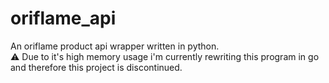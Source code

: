 # oriflame_api
An oriflame product api wrapper written in python.  
⚠️ Due to it's high memory usage i'm currently rewriting
this program in go and therefore this project is
discontinued.
